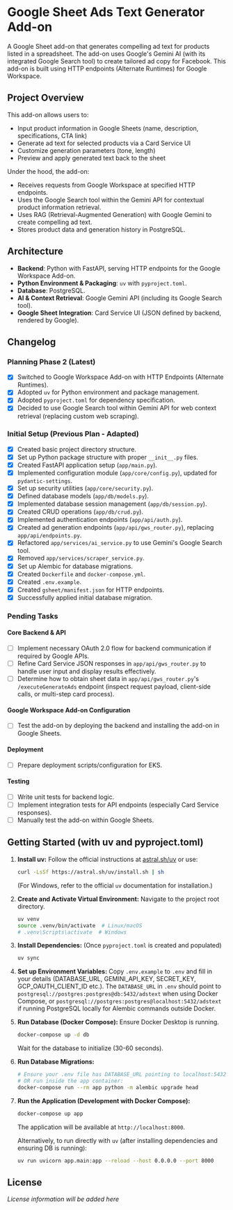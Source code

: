 # Google Sheet Ads Text Generator Add-on

A Google Sheet add-on that generates compelling ad text for products listed in a spreadsheet. The add-on uses Google's Gemini AI (with its integrated Google Search tool) to create tailored ad copy for Facebook. This add-on is built using HTTP endpoints (Alternate Runtimes) for Google Workspace.

## Project Overview

This add-on allows users to:
- Input product information in Google Sheets (name, description, specifications, CTA link)
- Generate ad text for selected products via a Card Service UI
- Customize generation parameters (tone, length)
- Preview and apply generated text back to the sheet

Under the hood, the add-on:
- Receives requests from Google Workspace at specified HTTP endpoints.
- Uses the Google Search tool within the Gemini API for contextual product information retrieval.
- Uses RAG (Retrieval-Augmented Generation) with Google Gemini to create compelling ad text.
- Stores product data and generation history in PostgreSQL.

## Architecture

- **Backend**: Python with FastAPI, serving HTTP endpoints for the Google Workspace Add-on.
- **Python Environment & Packaging**: `uv` with `pyproject.toml`.
- **Database**: PostgreSQL.
- **AI & Context Retrieval**: Google Gemini API (including its Google Search tool).
- **Google Sheet Integration**: Card Service UI (JSON defined by backend, rendered by Google).

## Changelog

### Planning Phase 2 (Latest)
- [x] Switched to Google Workspace Add-on with HTTP Endpoints (Alternate Runtimes).
- [x] Adopted `uv` for Python environment and package management.
- [x] Adopted `pyproject.toml` for dependency specification.
- [x] Decided to use Google Search tool within Gemini API for web context retrieval (replacing custom web scraping).

### Initial Setup (Previous Plan - Adapted)
- [x] Created basic project directory structure.
- [x] Set up Python package structure with proper `__init__.py` files.
- [x] Created FastAPI application setup (`app/main.py`).
- [x] Implemented configuration module (`app/core/config.py`), updated for `pydantic-settings`.
- [x] Set up security utilities (`app/core/security.py`).
- [x] Defined database models (`app/db/models.py`).
- [x] Implemented database session management (`app/db/session.py`).
- [x] Created CRUD operations (`app/db/crud.py`).
- [x] Implemented authentication endpoints (`app/api/auth.py`).
- [x] Created ad generation endpoints (`app/api/gws_router.py`), replacing `app/api/endpoints.py`.
- [x] Refactored `app/services/ai_service.py` to use Gemini's Google Search tool.
- [x] Removed `app/services/scraper_service.py`.
- [x] Set up Alembic for database migrations.
- [x] Created `Dockerfile` and `docker-compose.yml`.
- [x] Created `.env.example`.
- [x] Created `gsheet/manifest.json` for HTTP endpoints.
- [x] Successfully applied initial database migration.

### Pending Tasks

#### Core Backend & API
- [ ] Implement necessary OAuth 2.0 flow for backend communication if required by Google APIs.
- [ ] Refine Card Service JSON responses in `app/api/gws_router.py` to handle user input and display results effectively.
- [ ] Determine how to obtain sheet data in `app/api/gws_router.py`'s `/executeGenerateAds` endpoint (inspect request payload, client-side calls, or multi-step card process).

#### Google Workspace Add-on Configuration
- [ ] Test the add-on by deploying the backend and installing the add-on in Google Sheets.

#### Deployment
- [ ] Prepare deployment scripts/configuration for EKS.

#### Testing
- [ ] Write unit tests for backend logic.
- [ ] Implement integration tests for API endpoints (especially Card Service responses).
- [ ] Manually test the add-on within Google Sheets.

## Getting Started (with uv and pyproject.toml)

1.  **Install uv:**
    Follow the official instructions at [astral.sh/uv](https://astral.sh/uv) or use:
    ```bash
    curl -LsSf https://astral.sh/uv/install.sh | sh
    ```
    (For Windows, refer to the official `uv` documentation for installation.)

2.  **Create and Activate Virtual Environment:**
    Navigate to the project root directory.
    ```bash
    uv venv
    source .venv/bin/activate  # Linux/macOS
    # .venv\Scripts\activate  # Windows
    ```

3.  **Install Dependencies:**
    (Once `pyproject.toml` is created and populated)
    ```bash
    uv sync
    ```

4.  **Set up Environment Variables:**
    Copy `.env.example` to `.env` and fill in your details (DATABASE_URL, GEMINI_API_KEY, SECRET_KEY, GCP_OAUTH_CLIENT_ID etc.).
    The `DATABASE_URL` in `.env` should point to `postgresql://postgres:postgres@db:5432/adstext` when using Docker Compose, or `postgresql://postgres:postgres@localhost:5432/adstext` if running PostgreSQL locally for Alembic commands outside Docker.

5.  **Run Database (Docker Compose):**
    Ensure Docker Desktop is running.
    ```bash
    docker-compose up -d db
    ```
    Wait for the database to initialize (30-60 seconds).

6.  **Run Database Migrations:**
    ```bash
    # Ensure your .env file has DATABASE_URL pointing to localhost:5432 for this step if running outside docker,
    # OR run inside the app container:
    docker-compose run --rm app python -m alembic upgrade head
    ```

7.  **Run the Application (Development with Docker Compose):**
    ```bash
    docker-compose up app
    ```
    The application will be available at `http://localhost:8000`.

    Alternatively, to run directly with `uv` (after installing dependencies and ensuring DB is running):
    ```bash
    uv run uvicorn app.main:app --reload --host 0.0.0.0 --port 8000
    ```

## License

*License information will be added here*

